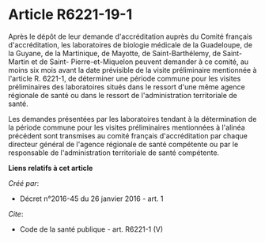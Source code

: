 # Article R6221-19-1

Après le dépôt de leur demande d'accréditation auprès du Comité français d'accréditation, les laboratoires de biologie
médicale de la Guadeloupe, de la Guyane, de la Martinique, de Mayotte, de Saint-Barthélemy, de Saint-Martin et de Saint-
Pierre-et-Miquelon peuvent demander à ce comité, au moins six mois avant la date prévisible de la visite préliminaire
mentionnée à l'article R. 6221-1, de déterminer une période commune pour les visites préliminaires des laboratoires situés
dans le ressort d'une même agence régionale de santé ou dans le ressort de l'administration territoriale de santé. 

Les demandes présentées par les laboratoires tendant à la détermination de la période commune pour les visites préliminaires
mentionnées à l'alinéa précédent sont transmises au comité français d'accréditation par chaque directeur général de l'agence
régionale de santé compétente ou par le responsable de l'administration territoriale de santé compétente.

**Liens relatifs à cet article**

_Créé par_:

  - Décret n°2016-45 du 26 janvier 2016 - art. 1

_Cite_:

  - Code de la santé publique - art. R6221-1 (V)
